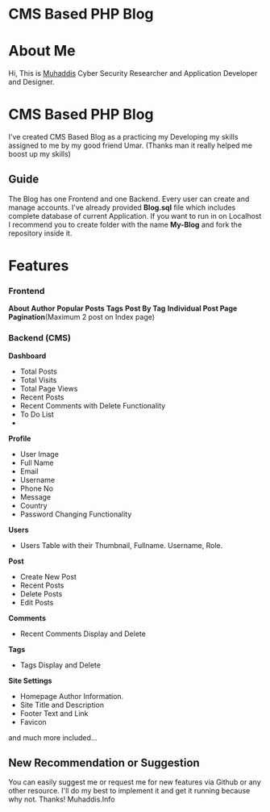 # CMS Based PHP Blog
# About Me
Hi, This is [Muhaddis](https://www,Muhaddis.info/) Cyber Security Researcher and Application Developer and Designer. 

# CMS Based PHP Blog

I've created CMS Based Blog as a practicing my Developing my skills assigned to me by my good friend Umar. (Thanks man it really helped me boost up my skills)

## Guide

The Blog has one Frontend and one Backend. Every user can create and manage accounts. I've already provided **Blog.sql** file which includes complete database of current Application. If you want to run in on Localhost I recommend you to create folder with the name **My-Blog** and fork the repository inside it.

# Features
### Frontend 
**About Author**
**Popular Posts**
**Tags**
**Post By Tag**
**Individual Post Page**
**Pagination**(Maximum 2 post on Index page)
### Backend (CMS)
**Dashboard** 

 - Total Posts
 -  Total Visits
 - Total Page Views
 - Recent Posts
 - Recent Comments with Delete Functionality
 - To Do List
 - 
**Profile** 
 - User Image
 - Full Name
 - Email
 - Username
 - Phone No
 - Message
 - Country
 - Password Changing Functionality

**Users** 

 - Users Table with their Thumbnail, Fullname. Username, Role.

**Post**

 - Create New Post
 - Recent Posts
 - Delete Posts
 - Edit Posts

**Comments** 

 - Recent Comments Display and Delete

**Tags** 

 - Tags Display and Delete

**Site Settings** 

 - Homepage Author Information.
 - Site Title and Description
 - Footer Text and Link
 - Favicon

and much more included...

## New Recommendation or Suggestion

You can easily suggest me or request me for new features via Github or any other resource. I'll do my best to implement it and get it running because why not. Thanks!
Muhaddis.Info